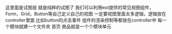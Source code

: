 这里面是试图层 就是纯粹的试图了 
我们可以利用ext提供的常见视图组件，Form，Grid，Button等自己定义自己的视图
一定要视图里面太多逻辑，逻辑放在controller里面 比如button的点击事件  组件的渲染控制等都放在controller中
每一个模块就建一个文件夹  首页  商品就是一个个模块单元
